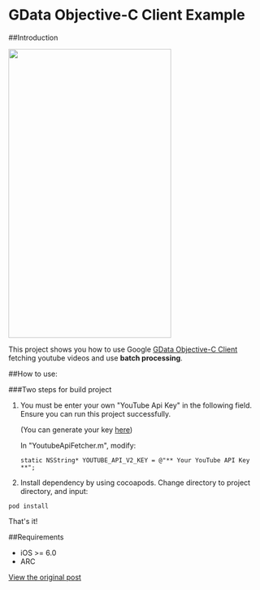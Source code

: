 GData Objective-C Client Example
=========
##Introduction

<img class="left" height=568 width=320 src="https://raw2.github.com/ch8908/Thousnad2/master/GDataExample/ScreenShot.png">

This project shows you how to use Google [GData Objective-C Client](https://code.google.com/p/gdata-objectivec-client/) fetching youtube videos and use **batch processing**.


##How to use:

###Two steps for build project

1. You must be enter your own "YouTube Api Key" in the following field. Ensure you can run this project successfully.

	(You can generate your key [here](https://developers.google.com/youtube/registering_an_application))

	In "YoutubeApiFetcher.m", modify:
	```objc
	static NSString* YOUTUBE_API_V2_KEY = @"** Your YouTube API Key **";
	```

2. Install dependency by using cocoapods. Change directory to project directory, and input:
```
pod install
```

That's it!

##Requirements
* iOS >= 6.0
* ARC

[View the original post](http://ch89-8-blog.logdown.com/blog/2014/02/04/gdata-objective-c-client-introduction)